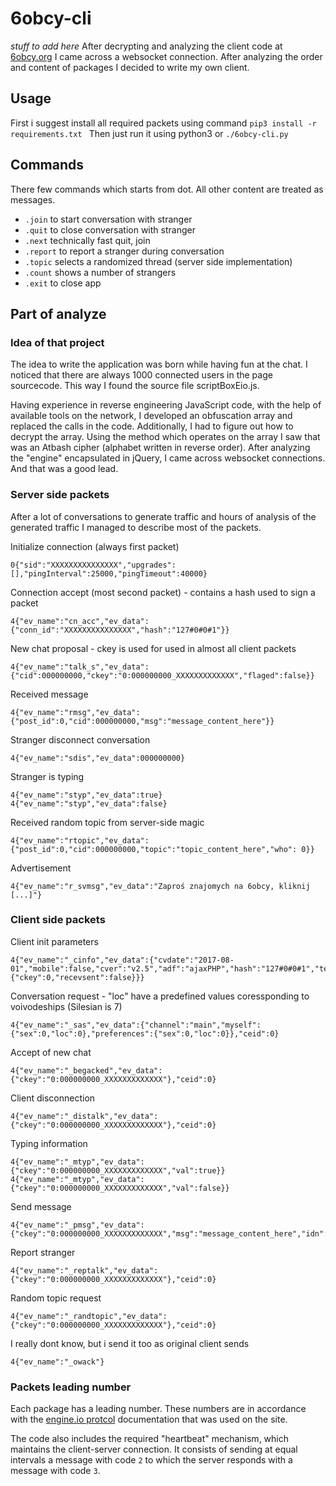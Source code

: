 # 6obcy-cli
*stuff to add here*  After decrypting and analyzing the client code at [6obcy.org](https://6obcy.org/) I came across a websocket connection. After analyzing the order and content of packages I decided to write my own client.

## Usage
First i suggest install all required packets using command ``pip3 install -r requirements.txt
`` Then just run it using python3 or ``./6obcy-cli.py``

## Commands
There few commands which starts from dot. All other content are treated as messages.

- ``.join`` to start conversation with stranger
- ``.quit`` to close conversation with stranger
- ``.next`` technically fast quit, join
- ``.report`` to report a stranger during conversation
- ``.topic`` selects a randomized thread (server side implementation)
- ``.count`` shows a number of strangers
- ``.exit`` to close app


## Part of analyze
### Idea of that project
The idea to write the application was born while having fun at the chat. I noticed that there are always 1000 connected users in the page sourcecode. This way I found the source file scriptBoxEio.js.

Having experience in reverse engineering JavaScript code, with the help of available tools on the network, I developed an obfuscation array and replaced the calls in the code. Additionally, I had to figure out how to decrypt the array. Using the method which operates on the array I saw that was an Atbash cipher (alphabet written in reverse order). After analyzing the "engine" encapsulated in jQuery, I came across websocket connections. And that was a good lead.


### Server side packets
After a lot of conversations to generate traffic and hours of analysis of the generated traffic I managed to describe most of the packets.

Initialize connection (always first packet)
```
0{"sid":"XXXXXXXXXXXXXXX","upgrades":[],"pingInterval":25000,"pingTimeout":40000}
```

Connection accept (most second packet) - contains a hash used to sign a packet
```
4{"ev_name":"cn_acc","ev_data":{"conn_id":"XXXXXXXXXXXXXXX","hash":"127#0#0#1"}}
```

New chat proposal - ckey is used for used in almost all client packets
```
4{"ev_name":"talk_s","ev_data":{"cid":000000000,"ckey":"0:000000000_XXXXXXXXXXXXX","flaged":false}}
```

Received message
```
4{"ev_name":"rmsg","ev_data":{"post_id":0,"cid":000000000,"msg":"message_content_here"}}
```

Stranger disconnect conversation
```
4{"ev_name":"sdis","ev_data":000000000}
```

Stranger is typing
```
4{"ev_name":"styp","ev_data":true}
4{"ev_name":"styp","ev_data":false}
```

Received random topic from server-side magic
```
4{"ev_name":"rtopic","ev_data":{"post_id":0,"cid":000000000,"topic":"topic_content_here","who": 0}}
```

Advertisement
```
4{"ev_name":"r_svmsg","ev_data":"Zaproś znajomych na 6obcy, kliknij [...]"}
```

### Client side packets
Client init parameters
```
4{"ev_name":"_cinfo","ev_data":{"cvdate":"2017-08-01","mobile":false,"cver":"v2.5","adf":"ajaxPHP","hash":"127#0#0#1","testdata":{"ckey":0,"recevsent":false}}}
```

Conversation request - "loc" have a predefined values coressponding to voivodeships (Silesian is 7)
```
4{"ev_name":"_sas","ev_data":{"channel":"main","myself":{"sex":0,"loc":0},"preferences":{"sex":0,"loc":0}},"ceid":0}
```

Accept of new chat
```
4{"ev_name":"_begacked","ev_data":{"ckey":"0:000000000_XXXXXXXXXXXXX"},"ceid":0}
```

Client disconnection
```
4{"ev_name":"_distalk","ev_data":{"ckey":"0:000000000_XXXXXXXXXXXXX"},"ceid":0}
```

Typing information
```
4{"ev_name":"_mtyp","ev_data":{"ckey":"0:000000000_XXXXXXXXXXXXX","val":true}}
4{"ev_name":"_mtyp","ev_data":{"ckey":"0:000000000_XXXXXXXXXXXXX","val":false}}
```

Send message
```
4{"ev_name":"_pmsg","ev_data":{"ckey":"0:000000000_XXXXXXXXXXXXX","msg":"message_content_here","idn":1},"ceid":0}
```

Report stranger
```
4{"ev_name":"_reptalk","ev_data":{"ckey":"0:000000000_XXXXXXXXXXXXX"},"ceid":0}
```

Random topic request
```
4{"ev_name":"_randtopic","ev_data":{"ckey":"0:000000000_XXXXXXXXXXXXX"},"ceid":0}
```

I really dont know, but i send it too as original client sends
```
4{"ev_name":"_owack"}
```

### Packets leading number
Each package has a leading number. These numbers are in accordance with the [engine.io protcol](https://github.com/socketio/engine.io-protocol) documentation that was used on the site.

The code also includes the required "heartbeat" mechanism, which maintains the client-server connection. It consists of sending at equal intervals a message with code ``2`` to which the server responds with a message with code ``3``.
